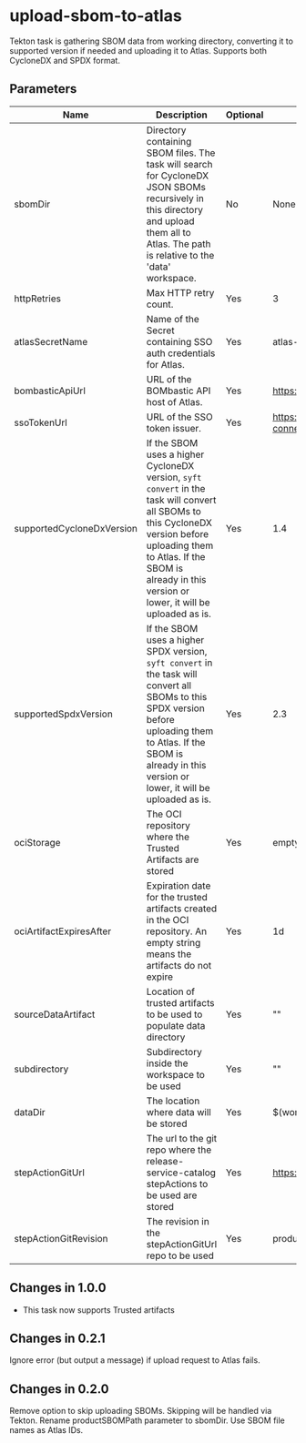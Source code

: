 # upload-sbom-to-atlas
Tekton task is gathering SBOM data from working directory, converting it to supported version if needed and uploading it to Atlas.
Supports both CycloneDX and SPDX format.

## Parameters

| Name                      | Description                                                                                                                                                                                                                          | Optional | Default value                                                                 |
|---------------------------|--------------------------------------------------------------------------------------------------------------------------------------------------------------------------------------------------------------------------------------|----------|-------------------------------------------------------------------------------|
| sbomDir                   | Directory containing SBOM files. The task will search for CycloneDX JSON SBOMs recursively in this directory and upload them all to Atlas. The path is relative to the 'data' workspace.                                             | No       | None                                                                          |
| httpRetries               | Max HTTP retry count.                                                                                                                                                                                                                | Yes      | 3                                                                             |
| atlasSecretName           | Name of the Secret containing SSO auth credentials for Atlas.                                                                                                                                                                        | Yes      | atlas-prod-sso-secret                                                         |
| bombasticApiUrl           | URL of the BOMbastic API host of Atlas.                                                                                                                                                                                              | Yes      | https://sbom.atlas.devshift.net                                               |
| ssoTokenUrl               | URL of the SSO token issuer.                                                                                                                                                                                                         | Yes      | https://auth.redhat.com/auth/realms/EmployeeIDP/protocol/openid-connect/token |
| supportedCycloneDxVersion | If the SBOM uses a higher CycloneDX version, `syft convert` in the task will convert all SBOMs to this CycloneDX version before uploading them to Atlas. If the SBOM is already in this version or lower, it will be uploaded as is. | Yes      | 1.4                                                                           |
| supportedSpdxVersion      | If the SBOM uses a higher SPDX version, `syft convert` in the task will convert all SBOMs to this SPDX version before uploading them to Atlas. If the SBOM is already in this version or lower, it will be uploaded as is.           | Yes      | 2.3                                                                           |
| ociStorage                | The OCI repository where the Trusted Artifacts are stored                                                                                                                                                                            | Yes      | empty                                                                         |
| ociArtifactExpiresAfter   | Expiration date for the trusted artifacts created in the OCI repository. An empty string means the artifacts do not expire                                                                                                           | Yes      | 1d                                                                            |
| sourceDataArtifact        | Location of trusted artifacts to be used to populate data directory                                                                                                                                                                  | Yes      | ""                                                                            |
| subdirectory              | Subdirectory inside the workspace to be used                                                                                                                                                                                         | Yes      | ""                                                                            |
| dataDir                   | The location where data will be stored                                                                                                                                                                                               | Yes      | $(workspaces.data.path)                                                       |
| stepActionGitUrl          | The url to the git repo where the release-service-catalog stepActions to be used are stored                                                                                                                                          | Yes      | https://github.com/konflux-ci/release-service-catalog.git                     |
| stepActionGitRevision     | The revision in the stepActionGitUrl repo to be used                                                                                                                                                                                 | Yes      | production                                                                    |
 
## Changes in 1.0.0
* This task now supports Trusted artifacts

## Changes in 0.2.1
Ignore error (but output a message) if upload request to Atlas fails.

## Changes in 0.2.0
Remove option to skip uploading SBOMs. Skipping will be handled via Tekton.
Rename productSBOMPath parameter to sbomDir. Use SBOM file names as Atlas IDs.
